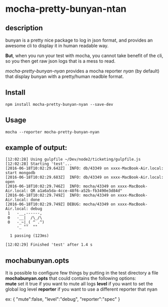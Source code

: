 # mocha-pretty-bunyan-ntan 
## description

bunyan is a pretty nice package to log in json format, and provides an awesome cli to display it in human readable way.  

**But**, when you run your test with mocha, you cannot take benefit  of the cli, so you then get raw json logs that is a mess to read.

*mocha-pretty-bunyan-nyan* provides a mocha reporter *nyan*  (by default) that display bunyan with a pretty/human readble format.


## Install

```
npm install mocha-pretty-bunyan-nyan --save-dev
```

## Usage

```
mocha --reporter mocha-pretty-bunyan-nyan
```

## example of output:

```
[12:02:28] Using gulpfile ~/Dev/node2/ticketing/gulpfile.js
[12:02:28] Starting 'test'...
[2016-06-18T10:02:29.642Z]  INFO: db/43349 on xxxx-MacBook-Air.local: start mongodb
[2016-06-18T10:02:29.683Z]  INFO: db/43349 on xxxx-MacBook-Air.local: open
[2016-06-18T10:02:29.746Z]  INFO: mocha/43349 on xxxx-MacBook-Air.local: QR a1a6a5da-4cce-48f6-a52b-fb3490e3d84d"
[2016-06-18T10:02:29.749Z]  INFO: mocha/43349 on xxxx-MacBook-Air.local: done
[2016-06-18T10:02:29.749Z] DEBUG: mocha/43349 on xxxx-MacBook-Air.local: debug
 1   -__,------,
 0   -__|  /\_/\
 0   -_~|_( ^ .^)
     -_ ""  ""

  1 passing (123ms)

[12:02:29] Finished 'test' after 1.4 s
```
## mochabunyan.opts

It is possible to configure few things by putting in the test directory a file **mochabunyan.opts** that could contains the following options:  
**mute** set it true if you want to mute all logs
**level** if you want to set the global log level
**reporter** if you want to use a different reporter that nyan

ex:
{
		"mute":false,
        "level":"debug",
        "reporter":"spec"
}



